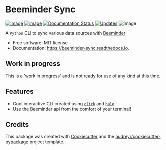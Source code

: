 # Beeminder Sync

[![image](https://img.shields.io/pypi/v/beeminder_sync.svg)](https://pypi.python.org/pypi/beeminder_sync)
[![image](https://img.shields.io/travis/dileep-kishore/beeminder_sync.svg)](https://travis-ci.org/dileep-kishore/beeminder_sync)
[![Documentation Status](https://readthedocs.org/projects/beeminder-sync/badge/?version=latest)](https://beeminder-sync.readthedocs.io/en/latest/?badge=latest)
[![Updates](https://pyup.io/repos/github/dileep-kishore/beeminder_sync/shield.svg)](https://pyup.io/repos/github/dileep-kishore/beeminder_sync/)
![image](https://img.shields.io/badge/stability-work_in_progress-lightgrey.svg)

A `Python` CLI to sync various data sources with [Beeminder](https://github.com/dileep-kishore/beeminder-sync)

  - Free software: MIT license
  - Documentation: <https://beeminder-sync.readthedocs.io>.

## Work in progress

This is a 'work in progress' and is not ready for use of any kind at
this time.

## Features

  - Cool interactive CLI created using [`click`](http://click.pocoo.org/6/) and [`halo`](https://github.com/ManrajGrover/halo)
  - Use the Beeminder api from the comfort of your terminal!

## Credits

This package was created with [Cookiecutter](https://github.com/audreyr/cookiecutter) and the [audreyr/cookiecutter-pypackage](https://github.com/audreyr/cookiecutter-pypackage) project template.
